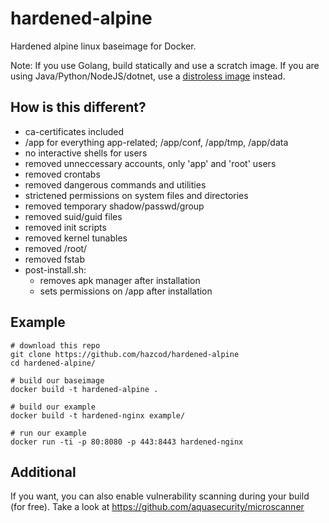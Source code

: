 # hardened-alpine
Hardened alpine linux baseimage for Docker.

Note: If you use Golang, build statically and use a scratch image. If you are using Java/Python/NodeJS/dotnet, use a [distroless image](https://github.com/GoogleContainerTools/distroless) instead.

## How is this different?
- ca-certificates included
- /app for everything app-related; /app/conf, /app/tmp, /app/data
- no interactive shells for users
- removed unneccessary accounts, only 'app' and 'root' users
- removed crontabs
- removed dangerous commands and utilities
- strictened permissions on system files and directories
- removed temporary shadow/passwd/group
- removed suid/guid files
- removed init scripts
- removed kernel tunables
- removed /root/
- removed fstab
- post-install.sh:
	- removes apk manager after installation
	- sets permissions on /app after installation

## Example
```
# download this repo
git clone https://github.com/hazcod/hardened-alpine
cd hardened-alpine/

# build our baseimage
docker build -t hardened-alpine .

# build our example
docker build -t hardened-nginx example/

# run our example
docker run -ti -p 80:8080 -p 443:8443 hardened-nginx
```

## Additional
If you want, you can also enable vulnerability scanning during your build (for free).
Take a look at https://github.com/aquasecurity/microscanner
